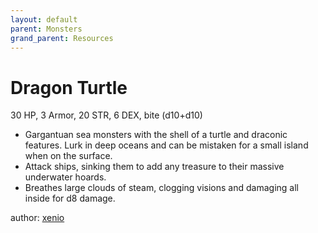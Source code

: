 ```yaml
---
layout: default
parent: Monsters
grand_parent: Resources
---
```


# Dragon Turtle
30 HP, 3 Armor, 20 STR, 6 DEX, bite (d10+d10)  
- Gargantuan sea monsters with the shell of a turtle and draconic features.   Lurk in deep oceans and can be mistaken for a small island when on the surface.
- Attack ships, sinking them to add any treasure to their massive underwater hoards.
- Breathes large clouds of steam, clogging visions and damaging all inside for d8 damage.

author: [xenio](https://xenioinabottle.blogspot.com)
